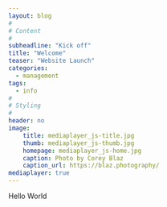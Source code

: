```yaml
---
layout: blog
#
# Content
#
subheadline: "Kick off"
title: "Welcome"
teaser: "Website Launch"
categories:
  - management
tags:
  - info
#
# Styling
#
header: no
image:
    title: mediaplayer_js-title.jpg
    thumb: mediaplayer_js-thumb.jpg
    homepage: mediaplayer_js-home.jpg
    caption: Photo by Corey Blaz
    caption_url: https://blaz.photography/
mediaplayer: true
---
```


Hello World



